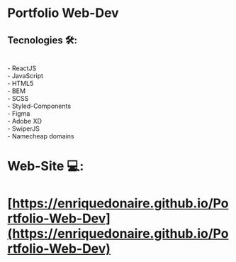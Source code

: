 #  Portfolio Web-Dev 
##  Tecnologies  🛠️: 
<br/>
- ReactJS <br/>
- JavaScript <br/>
- HTML5 <br/>
- BEM <br/>
- SCSS <br/>
- Styled-Components <br/>
- Figma <br/>
- Adobe XD <br/>
- SwiperJS <br/>
- Namecheap domains
<br/>

#  Web-Site  💻: 

#   [https://enriquedonaire.github.io/Portfolio-Web-Dev](https://enriquedonaire.github.io/Portfolio-Web-Dev)
